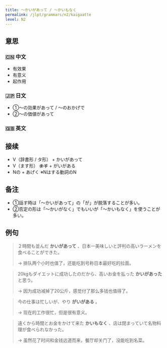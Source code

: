 ```yaml
---
title: 〜かいがあって / 〜かいもなく
permalink: /jlpt/grammars/n2/kaigaatte
level: N2
---
```


## 意思

### 🇨🇳 中文

- 有效果
- 有意义
- 起作用

### 🇯🇵 日文

- ①〜の効果があって / 〜のおかげで
- ②〜の価値があって

### 🇬🇧 英文


## 接续

- V（辞書形 / タ形） + かいがあって
- V（ます形） ~~ます~~ + がいがある
- Nの + あげく ※Nはする動詞のN

## 备注

- ①話す時は「〜かいがあって」の「が」が脱落することが多い。
- ②否定の形は「〜かいがなく」でもいいが「〜かいもなく」を使うことが多い。

## 例句

> ２時間も並んだ **かいがあって** 、日本一美味しいと評判の高いラーメンを食べることができた。
>
> → 排队两个小时也值了，还能吃到号称日本最好吃的拉面。

> 20kgもダイエットに成功したのだから、高いお金を払った **かいがあった** と思う。
>
> → 因为成功减掉了20公斤，感觉付了那么多钱也值得了。

> 今の仕事は忙しいが、やり **がいがある** 。
>
> → 现在的工作很忙，但是很有意义。

> 遠くから時間とお金をかけて来た **かいもなく** 、店は閉まっていて名物料理が食べられなかった。
>
> → 虽然花了时间和金钱远道而来，餐厅却关门了，没能吃到名菜。

